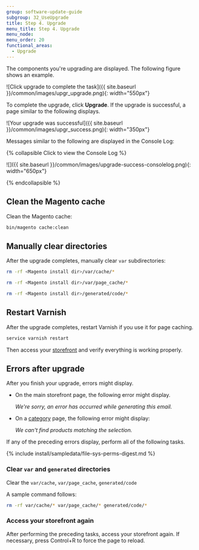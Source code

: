 ```yaml
---
group: software-update-guide
subgroup: 32_UseUpgrade
title: Step 4. Upgrade
menu_title: Step 4. Upgrade
menu_node:
menu_order: 20
functional_areas:
  - Upgrade
---
```


The components you're upgrading are displayed. The following figure shows an example.

![Click upgrade to complete the task]({{ site.baseurl }}/common/images/upgr_upgrade.png){: width="550px"}

To complete the upgrade, click **Upgrade**. If the upgrade is successful, a page similar to the following displays.

![Your upgrade was successful]({{ site.baseurl }}/common/images/upgr_success.png){: width="350px"}

Messages similar to the following are displayed in the Console Log:

{% collapsible Click to view the Console Log %}

![]({{ site.baseurl }}/common/images/upgrade-success-consolelog.png){: width="650px"}

{% endcollapsible %}

## Clean the Magento cache

Clean the Magento cache:

```bash
bin/magento cache:clean
```

## Manually clear directories

After the upgrade completes, manually clear `var` subdirectories:

```bash
rm -rf <Magento install dir>/var/cache/*
```

```bash
rm -rf <Magento install dir>/var/page_cache/*
```

```bash
rm -rf <Magento install dir>/generated/code/*
```

## Restart Varnish

After the upgrade completes, restart Varnish if you use it for page caching.

```bash
service varnish restart
```

Then access your [storefront](https://glossary.magento.com/storefront) and verify everything is working properly.

## Errors after upgrade

After you finish your upgrade, errors might display.

*	On the main storefront page, the following error might display.

    _We're sorry, an error has occurred while generating this email._

*	On a [category](https://glossary.magento.com/category) page, the following error might display:

    _We can't find products matching the selection._

If any of the preceding errors display, perform all of the following tasks.

{% include install/sampledata/file-sys-perms-digest.md %}

### Clear `var` and `generated` directories

Clear the `var/cache`, 	`var/page_cache`, `generated/code`

A sample command follows:

```bash
rm -rf var/cache/* var/page_cache/* generated/code/*
```

### Access your storefront again

After performing the preceding tasks, access your storefront again. If necessary, press Control+R to force the page to reload.
